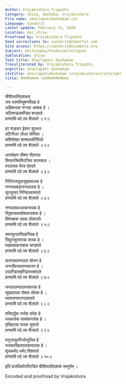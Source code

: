 ```yaml
---
Author: Vrajakishora Tripathi
Category: shiva, dashaka, vrajakishora
File name: shailapatidashakam.itx
Language: Sanskrit
Latest update: February 21, 2020
Location: doc_shiva
Proofread by: Vrajakishora Tripathi
Send corrections to: sanskrit@cheerful.com
Site access: https://sanskritdocuments.org
Subject: philosophy/hinduism/religion
Sublocation: shiva
Text title: Shailapati Dashakam
Transliterated by: Vrajakishora Tripathi
engtitle: shailapati dashakam
itxtitle: shailapatidashakam (vrajakishoravirachitam)
title: शैलपतिदशकम् (व्रजकिशोरविरचितम्)

---
```

  
 श्रीशैलपतिदशकम्   
जय भस्मविभूषणविग्रह हे  
     अहिबन्धक नग्नक अम्बक हे ।  
जटिमण्डलमण्डित षण्डपते  
     प्रणमामि पदे तव शैलपते ॥ १॥  
  
हर शङ्कर ईश्वर शूलधर  
     तटिनीधर धीधर योगिवर ।  
शशिशेखर शाश्वतकीर्त्तिरते  
     प्रणमामि पदे तव शैलपते ॥ २॥  
  
अनलेक्षण भीषण नीलगल  
     विमलास्थिविराजित कालकल ।  
वरदायक भैरव देवपते  
     प्रणमामि पदे तव शैलपते ॥ ३॥  
  
गिरिराजसुतासुखसाधक हे  
     गणनाथषडाननलालक हे ।  
सुरसुन्दर निन्दितकामपते  
     प्रणमामि पदे तव शैलपते ॥ ४॥  
  
गणपालकधारकनायक हे  
     रिपुशासकशोषकनाशक हे ।  
विषभक्षक रक्षक लोकततेः  
     प्रणमामि पदे तव शैलपते ॥ ५॥  
  
स्मरसुन्दरविग्रहनिग्रह हे  
     त्रिपुरासुरमारक तारक हे ।  
मखपावकनाशक चण्डपते  
     प्रणमामि पदे तव शैलपते ॥ ६॥  
  
करुणावरुणालय शोभन हे  
     जनजीवनतारणकारण हे ।  
दरदण्डितखण्डितभक्तपते  
     प्रणमामि पदे तव शैलपते ॥ ७॥  
  
जनलालनपालनकारक हे  
     सुखदायक पोषक तोषक हे ।  
भववारणवारणदावपते  
     प्रणमामि पदे तव शैलपते ॥ ८॥  
  
मतिवर्द्धक भर्त्तक दर्पक हे  
     भयकर्त्तक सार्थकनर्त्तक हे ।  
मृतिहारक पारक भूतपते  
     प्रणमामि पदे तव शैलपते ॥ ९॥  
  
मनुजासुरनिर्जरपूजित हे  
     भजकाखिलपातकघातक हे ।  
शुभकर्मद धर्मद विश्वपते  
     प्रणमामि पदे तव शैलपते ॥ १०॥  
  
इति व्रजकिशोरविरचितं श्रीशैलपतिदशकं सम्पूर्णम् ।  
  
  
Encoded and proofread by Vrajakishora  
  
